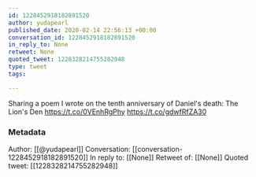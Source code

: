 ```yaml
---
id: 1228452918182891520
author: yudapearl
published_date: 2020-02-14 22:56:13 +00:00
conversation_id: 1228452918182891520
in_reply_to: None
retweet: None
quoted_tweet: 1228328214755282948
type: tweet
tags:

---
```


Sharing a poem I wrote on the tenth anniversary of Daniel's death: The Lion's Den https://t.co/0VEnhRgPhy https://t.co/gdwfRfZA30

### Metadata

Author: [[@yudapearl]]
Conversation: [[conversation-1228452918182891520]]
In reply to: [[None]]
Retweet of: [[None]]
Quoted tweet: [[1228328214755282948]]
